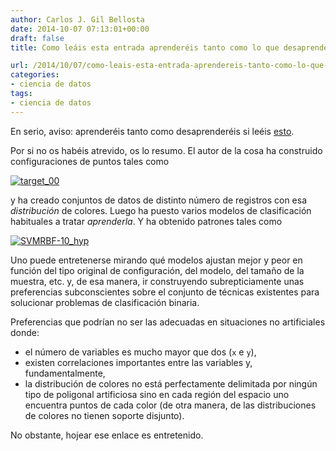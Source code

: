 ```yaml
---
author: Carlos J. Gil Bellosta
date: 2014-10-07 07:13:01+00:00
draft: false
title: Como leáis esta entrada aprenderéis tanto como lo que desaprenderéis

url: /2014/10/07/como-leais-esta-entrada-aprendereis-tanto-como-lo-que-desaprendereis/
categories:
- ciencia de datos
tags:
- ciencia de datos
---
```


En serio, aviso: aprenderéis tanto como desaprenderéis si leéis [esto](http://home.comcast.net/~tom.fawcett/public_html/ML-gallery/pages/).

Por si no os habéis atrevido, os lo resumo. El autor de la cosa ha construido configuraciones de puntos tales como

[![target_00](/wp-uploads/2014/10/target_00.png#center)
](/wp-uploads/2014/10/target_00.png#center)

y ha creado conjuntos de datos de distinto número de registros con esa _distribución_ de colores. Luego ha puesto varios modelos de clasificación habituales a tratar _aprenderla_. Y ha obtenido patrones tales como

[![SVMRBF-10_hyp](/wp-uploads/2014/10/SVMRBF-10_hyp.png#center)
](/wp-uploads/2014/10/SVMRBF-10_hyp.png#center)

Uno puede entretenerse mirando qué modelos ajustan mejor y peor en función del tipo original de configuración, del modelo, del tamaño de la muestra, etc. y, de esa manera, ir construyendo subrepticiamente unas preferencias subconscientes sobre el conjunto de técnicas existentes para solucionar problemas de clasificación binaria.

Preferencias que podrían no ser las adecuadas en situaciones no artificiales donde:

* el número de variables es mucho mayor que dos (`x` e `y`),
* existen correlaciones importantes entre las variables y, fundamentalmente,
* la distribución de colores no está perfectamente delimitada por ningún tipo de poligonal artificiosa sino en cada región del espacio uno encuentra puntos de cada color (de otra manera, de las distribuciones de colores no tienen soporte disjunto).

No obstante, hojear ese enlace es entretenido.

